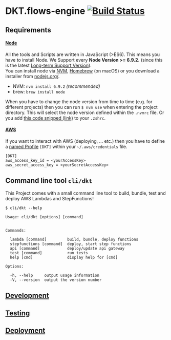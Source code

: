 # DKT.flows-engine [![Build Status](https://travis-ci.com/kreuzwerker/DKT.flows-engine.svg?token=A7dqxPp7AVbquUcvwYvx&branch=master)](https://travis-ci.com/kreuzwerker/DKT.flows-engine)

## Requirements

#### [Node](https://nodejs.org/en/)

All the tools and Scripts are written in JavaScript (>ES6). This means you have to install Node. We Support every **Node Version >= 6.9.2.** (since this is the latest [Long-term Support Version](https://github.com/nodejs/LTS)).  
You can install node via [NVM](https://github.com/creationix/nvm), [Homebrew](http://brew.sh/) (on macOS) or you download a installer from [nodejs.org/](https://nodejs.org/).

- NVM: `nvm install 6.9.2` *(recommended)*
- brew: `brew install node`

When you have to change the node version from time to time (e.g. for different projects) then you can run `$ nvm use` when entering the project directory. This will select the node version defined within the `.nvmrc` file. Or you add [this code snipped (link)](https://github.com/creationix/nvm#zsh) to your `.zshrc`.

#### [AWS](https://aws.amazon.com/documentation/)

If you want to interact with AWS (deploying, ... etc.) then you have to define a [named Profile](https://docs.aws.amazon.com/cli/latest/userguide/cli-chap-getting-started.html#cli-multiple-profiles) `[DKT]` within your `~/.aws/credentials` file.

```
[DKT]
aws_access_key_id = <yourAccessKey>
aws_secret_access_key = <yourSecretAccessKey>
```

## Command line tool `cli/dkt`

This Project comes with a small command line tool to build, bundle, test and deploy AWS Lambdas and StepFunctions!

```shell
$ cli/dkt --help

Usage: cli/dkt [options] [command]


Commands:

  lambda [command]         build, bundle, deploy functions
  stepfunctions [command]  deploy, start step functions
  api [command]            deploy/update api gateway
  test [command]           run tests
  help [cmd]               display help for [cmd]

Options:

  -h, --help     output usage information
  -V, --version  output the version number
```

## [Development](https://github.com/kreuzwerker/DKT.flows-engine/blob/master/docs/dev.md)

## [Testing](https://github.com/kreuzwerker/DKT.flows-engine/blob/master/docs/tests.md)

## [Deployment](https://github.com/kreuzwerker/DKT.flows-engine/blob/master/docs/ops.md)
